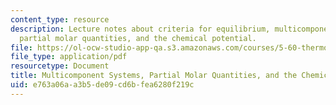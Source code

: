 ```yaml
---
content_type: resource
description: Lecture notes about criteria for equilibrium, multicomponent systems,
  partial molar quantities, and the chemical potential.
file: https://ol-ocw-studio-app-qa.s3.amazonaws.com/courses/5-60-thermodynamics-kinetics-spring-2008/e763a06aa3b5de09cd6bfea6280f219c_5_60_lecture14.pdf
file_type: application/pdf
resourcetype: Document
title: Multicomponent Systems, Partial Molar Quantities, and the Chemical Potential
uid: e763a06a-a3b5-de09-cd6b-fea6280f219c
---
```

